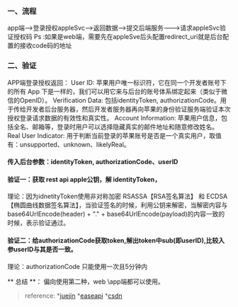 
### 一、流程
 app端——>登录授权appleSvc——>返回数据——>提交后端服务———>请求appleSvc验证授权码
 Ps :如果是web端，需要先在appleSve后头配置redirect_uri就是后台配置的接收code码的地址

### 二、验证

APP端登录授权返回：
User ID: 苹果用户唯一标识符，它在同一个开发者账号下的所有 App 下是一样的，我们可以用它来与后台的账号体系绑定起来（类似于微信的OpenID）。
Verification Data: 包括identityToken, authorizationCode。用于传给开发者后台服务器，然后开发者服务器再向苹果的身份验证服务端验证本次授权登录请求数据的有效性和真实性。
Account Information: 苹果用户信息，包括全名、邮箱等，登录时用户可以选择隐藏真实的邮件地址和随意修改姓名。
Real User Indicator: 用于判断当前登录的苹果账号是否是一个真实用户，取值有：unsupported、unknown、likelyReal。

#### 传入后台参数：identityToken, authorizationCode、userID

#### 验证一：获取 rest api apple公钥，解 identityToken，
理论：因为idnetityToken使用非对称加密 RSASSA【RSA签名算法】 和 ECDSA【椭圆曲线数据签名算法】，当验证签名的时候，利用公钥来解密，当解密内容与base64UrlEncode(header) + "." + base64UrlEncode(payload)的内容一致的时候，表示验证通过。


#### 验证二：给authorizationCode获取token,解出token中sub(即userID),比较入参userID与其是否一致。
理论：authorizationCode 只能使用一次且5分钟内

** 总结 **： 偏向使用第二种，web \app端都可以使用。

> reference:
*[juejin](https://juejin.im/post/5d551d11e51d4561cf15dfae)
*[easeapi](https://easeapi.com/blog/blog/88-sign-with-apple.html)
*[csdn](https://blog.csdn.net/wpf199402076118/article/details/99677412)
